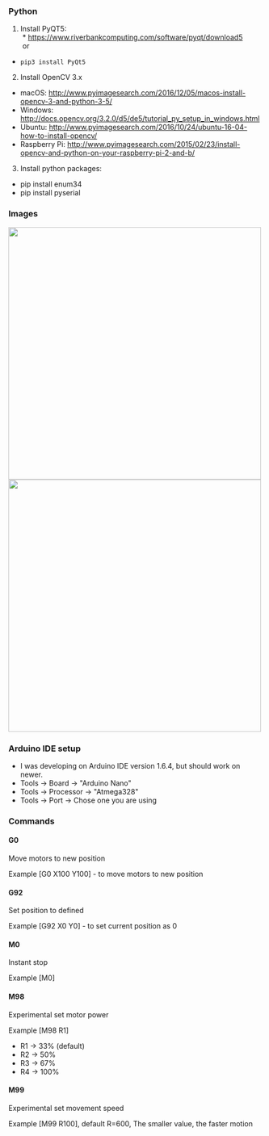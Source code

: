 ### Python

1. Install PyQT5:  
  * https://www.riverbankcomputing.com/software/pyqt/download5   
  or
  * `pip3 install PyQt5`


2. Install OpenCV 3.x
  * macOS: http://www.pyimagesearch.com/2016/12/05/macos-install-opencv-3-and-python-3-5/
  * Windows: http://docs.opencv.org/3.2.0/d5/de5/tutorial_py_setup_in_windows.html
  * Ubuntu: http://www.pyimagesearch.com/2016/10/24/ubuntu-16-04-how-to-install-opencv/
  * Raspberry Pi: http://www.pyimagesearch.com/2015/02/23/install-opencv-and-python-on-your-raspberry-pi-2-and-b/


3. Install python packages:
  * pip install enum34
  * pip install pyserial
  

### Images
<img src="images/v0.4_view.png" width="500px"/>

<img src="images/IMG_1421_2r.jpg" width="500px"/>


### Arduino IDE setup
  * I was developing on Arduino IDE version 1.6.4, but should work on newer. 
  * Tools -> Board -> "Arduino Nano"
  * Tools -> Processor -> "Atmega328"
  * Tools -> Port -> Chose one you are using

### Commands
#### G0
Move motors to new position
   
Example [G0 X100 Y100] - to move motors to new position

#### G92
Set position to defined

Example [G92 X0 Y0] - to set current position as 0

#### M0 
Instant stop

Example [M0]

#### M98
Experimental set motor power

Example [M98 R1]
 * R1 -> 33% (default)
 * R2 -> 50%
 * R3 -> 67%
 * R4 -> 100%

#### M99
Experimental set movement speed

Example [M99 R100], default R=600, The smaller value, the faster motion
